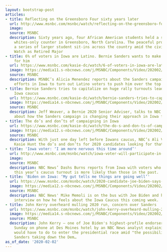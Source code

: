 ```yaml
---
layout: bootstrap-post
articles:
- title: Reflecting on the Greensboro Four sixty years later
  url: http://www.msnbc.com/msnbc/watch/reflecting-on-the-greensboro-four-sixty-years-later-77993541589
  image: 
  source: MSNBC
  description: Sixty years ago, four African American students held a sit-in at a
    whites-only counter in Greensboro, North Carolina. The peaceful protest set of
    a series of larger student sit-ins across the country amid the civil rights movement.
    Watch as Retired Major
- title: 6% of voters in Iowa are Latino. Bernie Sanders wants to make sure they caucus
    for him
  url: https://www.msnbc.com/kasie-dc/watch/6-of-voters-in-iowa-are-latino-bernie-sanders-wants-to-make-sure-they-caucus-for-him-77992005734
  image: https://media11.s-nbcnews.com/j/MSNBC/Components/Video/202002/n_hunt_latinos_020220_1920x1080.nbcnews-fp-1200-630.jpg
  source: MSNBC
  description: MSNBC’s Alicia Menendez reports about the Sanders campaign’s grassroots
    efforts in Iowa to turn out Latino voters to push him over the top
- title: Bernie Sanders tries to capitalize on huge rally turnouts leading into the
    Iowa caucus
  url: https://www.msnbc.com/kasie-dc/watch/bernie-sanders-tries-to-capitalize-on-huge-rally-turnouts-leading-into-the-iowa-caucus-77991493957
  image: https://media14.s-nbcnews.com/j/MSNBC/Components/Video/202002/n_hunt_weaver_020220_1920x1080.nbcnews-fp-1200-630.jpg
  source: MSNBC
  description: Jeff Weaver, a Bernie 2020 Senior Adviser, talks to NBC’s Kasie Hunt
    about how the Sanders campaign is changing their approach in Iowa from 2016.
- title: The do’s and don’ts of campaigning in Iowa
  url: https://www.msnbc.com/kasie-dc/watch/the-do-s-and-don-ts-of-campaigning-in-iowa-77990469855
  image: https://media12.s-nbcnews.com/j/MSNBC/Components/Video/202002/n_hunt_vitali_020220_1920x1080.nbcnews-fp-1200-630.jpg
  source: MSNBC
  description: With just one day left before Iowans caucus, NBC’s Ali Vitali tells
    Kasie Hunt the do’s and don’ts for 2020 candidates looking for that last push.
- title: 'Iowa voter: ‘I am more nervous this time around’'
  url: http://www.msnbc.com/msnbc/watch/iowa-voter-will-participate-in-caucus-says-she-s-more-nervous-this-time-77990469776
  image: 
  source: MSNBC
  description: NBC News’ Dashs Burns reports from Iowa with voters who explain why
    this year’s caucus turnout is more likely than those in the past.
- title: 'Biden on Iowa: ‘My gut tells me things are going well’'
  url: https://www.msnbc.com/msnbc/watch/2020-candidate-joe-biden-says-gut-tells-him-things-in-iowa-are-going-well-77988933944
  image: https://media12.s-nbcnews.com/j/MSNBC/Components/Video/202002/n_msnbc_brk_biden_200202_1920x1080.nbcnews-fp-1200-630.jpg
  source: MSNBC
  description: NBC News' Mike Memoli is on the bus with Joe Biden and has a one-on-one
    interview on how he feels about the Iowa Caucus this coming week.
- title: John Kerry overheard mulling 2020 run, concern over Sanders
  url: https://www.msnbc.com/msnbc/watch/john-kerry-overheard-mulling-2020-run-concern-over-sanders-77990469647
  image: https://media14.s-nbcnews.com/j/MSNBC/Components/Video/202002/n_lui_kerry_200202_1920x1080.nbcnews-fp-1200-630.jpg
  source: MSNBC
  description: John Kerry — one of Joe Biden's highest-profile endorsers — was overheard
    Sunday on phone at Des Moines hotel by an NBC News analyst explaining what he
    would have to do to enter the presidential race amid "the possibility of Bernie
    Sanders taking down the Dem…
as_of_date: '2020-02-02'
---
```


